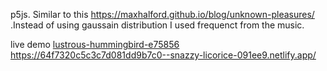 p5js.
Similar to this https://maxhalford.github.io/blog/unknown-pleasures/ .Instead of using gaussain distribution I used frequenct from the music.

live demo
[lustrous-hummingbird-e75856
](https://64f7320c5c3c7d081dd9b7c0--snazzy-licorice-091ee9.netlify.app/)https://64f7320c5c3c7d081dd9b7c0--snazzy-licorice-091ee9.netlify.app/
